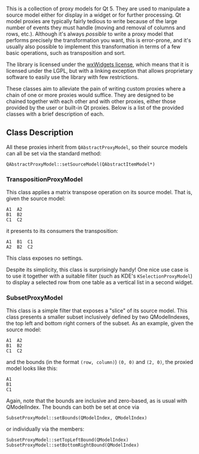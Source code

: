 This is a collection of proxy models for Qt 5.
They are used to manipulate a source model either for display in a widget or for further processing.
Qt model proxies are typically fairly tedious to write because of the large number of events they must handle (moving and removal of columns and rows, etc.).
Although it's always *possible* to write a proxy model that performs precisely the transformation you want, this is error-prone, and it's usually also possible to implement this transformation in terms of a few basic operations, such as transposition and sort.

The library is licensed under the [wxWidgets license](https://www.wxwidgets.org/about/licence/), which means that it is licensed under the LGPL, but with a linking exception that allows proprietary software to easily use the library with few restrictions.

These classes aim to alleviate the pain of writing custom proxies where a chain of one or more proxies would suffice.
They are designed to be chained together with each other and with other proxies, either those provided by the user or built-in Qt proxies.
Below is a list of the provided classes with a brief description of each.

## Class Description

All these proxies inherit from `QAbstractProxyModel`, so their source models can all be set via the standard method:

    QAbstractProxyModel::setSourceModel(QAbstractItemModel*)

### TranspositionProxyModel

This class applies a matrix transpose operation on its source model.
That is, given the source model:

    A1  A2
    B1  B2
    C1  C2

it presents to its consumers the transposition:

    A1  B1  C1
    A2  B2  C2

This class exposes no settings.

Despite its simplicity, this class is surprisingly handy!
One nice use case is to use it together with a suitable filter (such as KDE's `KSelectionProxyModel`) to display a selected row from one table as a vertical list in a second widget.

### SubsetProxyModel

This class is a simple filter that exposes a "slice" of its source model.
This class presents a smaller subset inclusively defined by two QModelIndexes, the top left and bottom right corners of the subset.
As an example, given the source model:

    A1  A2
    B1  B2
    C1  C2

and the bounds (in the format `(row, column)`) `(0, 0)` and `(2, 0)`, the proxied model looks like this:

    A1
    B1
    C1

Again, note that the bounds are inclusive and zero-based, as is usual with QModelIndex.
The bounds can both be set at once via

    SubsetProxyModel::setBounds(QModelIndex, QModelIndex)

or individually via the members:

    SubsetProxyModel::setTopLeftBound(QModelIndex)
    SubsetProxyModel::setBottomRightBound(QModelIndex)

